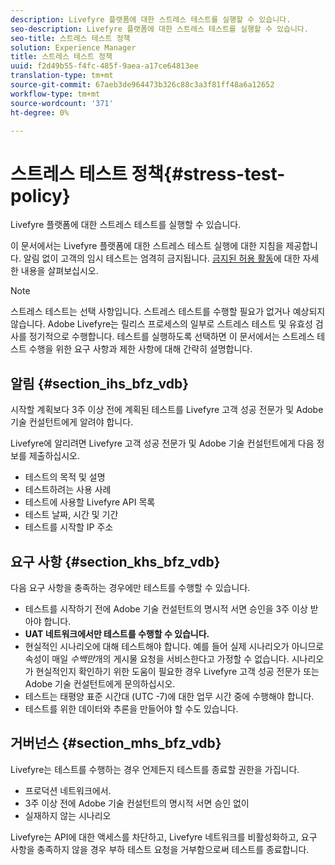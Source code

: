 ```yaml
---
description: Livefyre 플랫폼에 대한 스트레스 테스트를 실행할 수 있습니다.
seo-description: Livefyre 플랫폼에 대한 스트레스 테스트를 실행할 수 있습니다.
seo-title: 스트레스 테스트 정책
solution: Experience Manager
title: 스트레스 테스트 정책
uuid: f2d49b55-f4fc-485f-9aea-a17ce64813ee
translation-type: tm+mt
source-git-commit: 67aeb3de964473b326c88c3a3f81ff48a6a12652
workflow-type: tm+mt
source-wordcount: '371'
ht-degree: 0%

---
```



# 스트레스 테스트 정책{#stress-test-policy}

Livefyre 플랫폼에 대한 스트레스 테스트를 실행할 수 있습니다.

이 문서에서는 Livefyre 플랫폼에 대한 스트레스 테스트 실행에 대한 지침을 제공합니다. 알림 없이 고객의 임시 테스트는 엄격히 금지됩니다. [금지된 허용 활동](#c_stress_test_policy/section_mhs_bfz_vdb)에 대한 자세한 내용을 살펴보십시오.

>[!NOTE]
>
>스트레스 테스트는 선택 사항입니다. 스트레스 테스트를 수행할 필요가 없거나 예상되지 않습니다. Adobe Livefyre는 릴리스 프로세스의 일부로 스트레스 테스트 및 유효성 검사를 정기적으로 수행합니다. 테스트를 실행하도록 선택하면 이 문서에서는 스트레스 테스트 수행을 위한 요구 사항과 제한 사항에 대해 간략히 설명합니다.

## 알림 {#section_ihs_bfz_vdb}

시작할 계획보다 3주 이상 전에 계획된 테스트를 Livefyre 고객 성공 전문가 및 Adobe 기술 컨설턴트에게 알려야 합니다.

Livefyre에 알리려면 Livefyre 고객 성공 전문가 및 Adobe 기술 컨설턴트에게 다음 정보를 제출하십시오.

* 테스트의 목적 및 설명
* 테스트하려는 사용 사례
* 테스트에 사용할 Livefyre API 목록
* 테스트 날짜, 시간 및 기간
* 테스트를 시작할 IP 주소

## 요구 사항 {#section_khs_bfz_vdb}

다음 요구 사항을 충족하는 경우에만 테스트를 수행할 수 있습니다.

* 테스트를 시작하기 전에 Adobe 기술 컨설턴트의 명시적 서면 승인을 3주 이상 받아야 합니다.
* **UAT 네트워크에서만 테스트를 수행할 수 있습니다.**
* 현실적인 시나리오에 대해 테스트해야 합니다. 예를 들어 실제 시나리오가 아니므로 속성이 매일 *수백만*&#x200B;개의 게시물 요청을 서비스한다고 가정할 수 없습니다. 시나리오가 현실적인지 확인하기 위한 도움이 필요한 경우 Livefyre 고객 성공 전문가 또는 Adobe 기술 컨설턴트에게 문의하십시오.
* 테스트는 태평양 표준 시간대 \(UTC -7\)에 대한 업무 시간 중에 수행해야 합니다.
* 테스트를 위한 데이터와 추론을 만들어야 할 수도 있습니다.

## 거버넌스 {#section_mhs_bfz_vdb}

Livefyre는 테스트를 수행하는 경우 언제든지 테스트를 종료할 권한을 가집니다.

* 프로덕션 네트워크에서.
* 3주 이상 전에 Adobe 기술 컨설턴트의 명시적 서면 승인 없이
* 실재하지 않는 시나리오

Livefyre는 API에 대한 액세스를 차단하고, Livefyre 네트워크를 비활성화하고, 요구 사항을 충족하지 않을 경우 부하 테스트 요청을 거부함으로써 테스트를 종료합니다.
